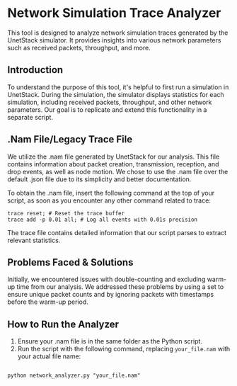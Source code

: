 # Network Simulation Trace Analyzer

This tool is designed to analyze network simulation traces generated by the UnetStack simulator. It provides insights into various network parameters such as received packets, throughput, and more.

## Introduction

To understand the purpose of this tool, it's helpful to first run a simulation in UnetStack. During the simulation, the simulator displays statistics for each simulation, including received packets, throughput, and other network parameters. Our goal is to replicate and extend this functionality in a separate script.

## .Nam File/Legacy Trace File

We utilize the .nam file generated by UnetStack for our analysis. This file contains information about packet creation, transmission, reception, and drop events, as well as node motion. We chose to use the .nam file over the default .json file due to its simplicity and better documentation.

To obtain the .nam file, insert the following command at the top of your script, as soon as you encounter any other command related to trace:

```
trace reset; # Reset the trace buffer
trace add -p 0.01 all; # Log all events with 0.01s precision
```


The trace file contains detailed information that our script parses to extract relevant statistics.

## Problems Faced & Solutions

Initially, we encountered issues with double-counting and excluding warm-up time from our analysis. We addressed these problems by using a set to ensure unique packet counts and by ignoring packets with timestamps before the warm-up period.

## How to Run the Analyzer

1. Ensure your .nam file is in the same folder as the Python script.
2. Run the script with the following command, replacing `your_file.nam` with your actual file name:

```

python network_analyzer.py "your_file.nam"

```
